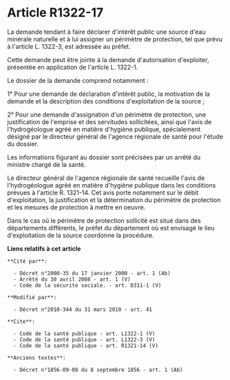 # Article R1322-17

La demande tendant à faire déclarer d'intérêt public une source d'eau minérale naturelle et à lui assigner un périmètre de
protection, tel que prévu à l'article L. 1322-3, est adressée au préfet. 

Cette demande peut être jointe à la demande d'autorisation d'exploiter, présentée en application de l'article L. 1322-1. 

Le dossier de la demande comprend notamment : 

1° Pour une demande de déclaration d'intérêt public, la motivation de la demande et la description des conditions
d'exploitation de la source ; 

2° Pour une demande d'assignation d'un périmètre de protection, une justification de l'emprise et des servitudes sollicitées,
ainsi que l'avis de l'hydrogéologue agréé en matière d'hygiène publique, spécialement désigné par le directeur général de
l'agence régionale de santé pour l'étude du dossier. 

Les informations figurant au dossier sont précisées par un arrêté du ministre chargé de la santé. 

Le directeur général de l'agence régionale de santé recueille l'avis de l'hydrogéologue agréé en matière d'hygiène publique
dans les conditions prévues à l'article R. 1321-14. Cet avis porte notamment sur le débit d'exploitation, la justification et
la détermination du périmètre de protection et les mesures de protection à mettre en oeuvre. 

Dans le cas où le périmètre de protection sollicité est situé dans des départements différents, le préfet du département où
est envisagé le lieu d'exploitation de la source coordonne la procédure.

**Liens relatifs à cet article**

	**Cité par**:

	  - Décret n°2000-35 du 17 janvier 2000 - art. 1 (Ab)
	  - Arrêté du 30 avril 2008 - art. 1 (V)
	  - Code de la sécurité sociale. - art. D311-1 (V)

	**Modifié par**:

	  - Décret n°2010-344 du 31 mars 2010 - art. 41

	**Cite**:

	  - Code de la santé publique - art. L1322-1 (V)
	  - Code de la santé publique - art. L1322-3 (V)
	  - Code de la santé publique - art. R1321-14 (V)

	**Anciens textes**:

	  - Décret n°1856-09-08 du 8 septembre 1856 - art. 1 (Ab)
